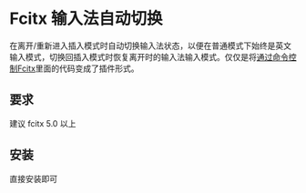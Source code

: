 Fcitx 输入法自动切换
===================

在离开/重新进入插入模式时自动切换输入法状态，以便在普通模式下始终是英文输入模式，切换回插入模式时恢复离开时的输入法输入模式。仅仅是将[通过命令控制Fcitx](http://fcitx.github.com/handbook/chapter-remote.html)里面的代码变成了插件形式。

要求
---

建议 fcitx 5.0 以上

安装
----

直接安装即可
